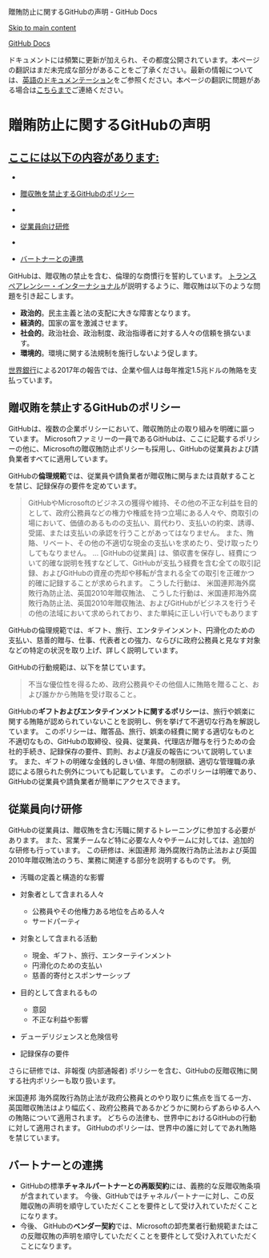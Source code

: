 贈賄防止に関するGitHubの声明 - GitHub Docs

[Skip to main content](#main-content)

[](/ja)[GitHub Docs](/ja)

ドキュメントには頻繁に更新が加えられ、その都度公開されています。本ページの翻訳はまだ未完成な部分があることをご了承ください。最新の情報については、[英語のドキュメンテーション](/en)をご参照ください。本ページの翻訳に問題がある場合は[こちらまで](https://github.com/contact?form[subject]=translation%20issue%20on%20docs.github.com&form[comments]=)ご連絡ください。

贈賄防止に関するGitHubの声明
==========

[ここには以下の内容があります:](/site-policy/github-company-policies/github-anti-bribery-statement#in-this-article)
----------

*
* [贈収賄を禁止するGitHubのポリシー](#github-policies-prohibiting-bribery)

*
* [従業員向け研修](#training-for-our-employees)

*
* [バートナーとの連携](#engaging-our-partners)

GitHubは、贈収賄の禁止を含む、倫理的な商慣行を誓約しています。 [トランスペアレンシー・インターナショナル](https://www.transparency.org/what-is-corruption#costs-of-corruption)が説明するように、贈収賄は以下のような問題を引き起こします。

* **政治的**。民主主義と法の支配に大きな障害となります。
* **経済的**。国家の富を激減させます。
* **社会的**。政治社会、政治制度、政治指導者に対する人々の信頼を損ないます。
* **環境的**。環境に関する法規制を施行しないよう促します。

[世界銀行](https://www.worldbank.org/en/topic/governance/brief/anti-corruption)による2017年の報告では、企業や個人は毎年推定1.5兆ドルの賄賂を支払っています。

[](#github-policies-prohibiting-bribery)贈収賄を禁止するGitHubのポリシー
----------

GitHubは、複数の企業ポリシーにおいて、贈収賄防止の取り組みを明確に謳っています。 Microsoftファミリーの一員であるGitHubは、ここに記載するポリシーの他に、Microsoftの贈収賄防止ポリシーも採用し、GitHubの従業員および請負業者すべてに適用しています。

GitHubの**倫理規範**では、従業員や請負業者が贈収賄に関与または貢献することを禁じ、記録保存の要件を定めています。

>
>
> GitHubやMicrosoftのビジネスの獲得や維持、その他の不正な利益を目的として、政府公務員などの権力や権威を持つ立場にある人々や、商取引の場において、価値のあるものの支払い、肩代わり、支払いの約束、誘導、受諾、または支払いの承認を行うことがあってはなりません。 また、賄賂、リベート、その他の不適切な現金の支払いを求めたり、受け取ったりしてもなりません。 ... [GitHubの従業員] は、領収書を保存し、経費について的確な説明を残すなどして、GitHubが支払う経費を含む全ての取引記録、およびGitHubの資産の売却や移転が含まれる全ての取引を正確かつ的確に記録することが求められます。 こうした行動は、 米国連邦海外腐敗行為防止法、英国2010年贈収賄法、 こうした行動は、米国連邦海外腐敗行為防止法、英国2010年贈収賄法、およびGitHubがビジネスを行うその他の法域において求められており、また単純に正しい行いでもあります
>
>

GitHubの倫理規範では、ギフト、旅行、エンタテインメント、円滑化のための支払い、慈善的贈与、仕事、代表者との強力、ならびに政府公務員と見なす対象などの特定の状況を取り上げ、詳しく説明しています。

GitHubの行動規範は、以下を禁じています。

>
>
> 不当な優位性を得るため、政府公務員やその他個人に賄賂を贈ること、および誰かから賄賂を受け取ること。
>
>

GitHubの**ギフトおよびエンタテインメントに関するポリシー**は、旅行や娯楽に関する賄賂が認められていないことを説明し、例を挙げて不適切な行為を解説しています。 このポリシーは、贈答品、旅行、娯楽の経費に関する適切なものと不適切なもの、GitHubの取締役、役員、従業員、代理店が贈与を行うための会社的手続き、記録保存の要件、罰則、および違反の報告について説明しています。 また、ギフトの明確な金銭的しきい値、年間の制限額、適切な管理職の承認による限られた例外についても記載しています。 このポリシーは明確であり、GitHubの従業員や請負業者が簡単にアクセスできます。

[](#training-for-our-employees)従業員向け研修
----------

GitHubの従業員は、贈収賄を含む汚職に関するトレーニングに参加する必要があります。 また、営業チームなど特に必要な人々やチームに対しては、追加的な研修も行っています。 この研修は、米国連邦 海外腐敗行為防止法および英国 2010年贈収賄法のうち、業務に関連する部分を説明するものです。 例,

* 汚職の定義と構造的な影響
* 対象者として含まれる人々
  * 公務員やその他権力ある地位を占める人々
  * サードパーティ

* 対象として含まれる活動
  * 現金、ギフト、旅行、エンターテインメント
  * 円滑化のための支払い
  * 慈善的寄付とスポンサーシップ

* 目的として含まれるもの
  * 意図
  * 不正な利益や影響

* デューデリジェンスと危険信号
* 記録保存の要件

さらに研修では、非報復 (内部通報者) ポリシーを含む、GitHubの反贈収賄に関する社内ポリシーも取り扱います。

米国連邦 海外腐敗行為防止法が政府公務員とのやり取りに焦点を当てる一方、 英国贈収賄法はより幅広く、政府公務員であるかどうかに関わらずあらゆる人への賄賂について適用されます。 どちらの法律も、世界中におけるGitHubの行動に対して適用されます。 GitHubのポリシーは、世界中の誰に対してであれ賄賂を禁じています。

[](#engaging-our-partners)バートナーとの連携
----------

* GitHubの標準**チャネルパートナーとの再販契約**には、義務的な反贈収賄条項が含まれています。 今後、GitHubではチャネルパートナーに対し、この反贈収賄の声明を順守していただくことを要件として受け入れていただくことになります。
* 今後、 GitHubの**ベンダー契約**では、Microsoftの卸売業者行動規範またはこの反贈収賄の声明を順守していただくことを要件として受け入れていただくことになります。
